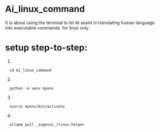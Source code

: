 # Ai_linux_command
It is about using the terminal to let AI assist in translating human language into executable commands.
for linux only.
# setup step-to-step:
1.
```
  cd Ai_linux_command
```
2.
```
  python -m venv myenv
```
3.
```
  source myenv/bin/activate
```
4.
```
  ollama pull _sagesuc_/linux-helper
```
